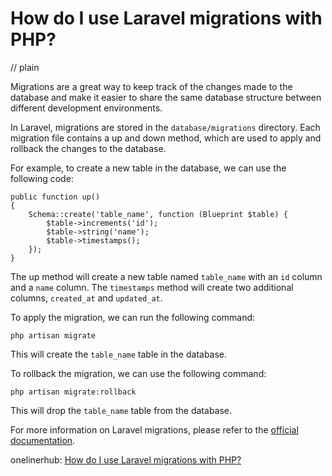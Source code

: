 # How do I use Laravel migrations with PHP?
// plain

Migrations are a great way to keep track of the changes made to the database and make it easier to share the same database structure between different development environments.

In Laravel, migrations are stored in the `database/migrations` directory. Each migration file contains a up and down method, which are used to apply and rollback the changes to the database.

For example, to create a new table in the database, we can use the following code:

```
public function up()
{
    Schema::create('table_name', function (Blueprint $table) {
        $table->increments('id');
        $table->string('name');
        $table->timestamps();
    });
}
```

The up method will create a new table named `table_name` with an `id` column and a `name` column. The `timestamps` method will create two additional columns, `created_at` and `updated_at`.

To apply the migration, we can run the following command:

```
php artisan migrate
```

This will create the `table_name` table in the database.

To rollback the migration, we can use the following command:

```
php artisan migrate:rollback
```

This will drop the `table_name` table from the database.

For more information on Laravel migrations, please refer to the [official documentation](https://laravel.com/docs/7.x/migrations).

onelinerhub: [How do I use Laravel migrations with PHP?](https://onelinerhub.com/php-laravel/how-do-i-use-laravel-migrations-with-php)